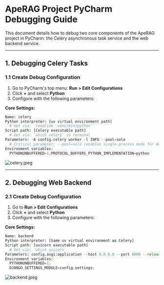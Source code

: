 # ApeRAG Project PyCharm Debugging Guide

This document details how to debug two core components of the ApeRAG project in PyCharm: the Celery asynchronous task service and the web backend service.

---

## 1. Debugging Celery Tasks

### 1.1 Create Debug Configuration
1. Go to PyCharm's top menu: **Run > Edit Configurations**
2. Click **+** and select **Python**
3. Configure with the following parameters:

**Core Settings:**
```python
Name: celery
Python interpreter: [uv virtual environment path]
  # Get via: `readlink .venv/bin/python`
Script path: [Celery executable path]
  # Get via: `which celery` in terminal
Parameters: -A config.celery worker -l INFO --pool=solo
  # Critical parameter: --pool=solo (enables single-process mode for debugging)
Environment variables: 
  PYTHONUNBUFFERED=1;PROTOCOL_BUFFERS_PYTHON_IMPLEMENTATION=python
```

![celery.jpeg](images/celery.jpeg)

---

## 2. Debugging Web Backend

### 2.1 Create Debug Configuration
1. Go to **Run > Edit Configurations**
2. Click **+** and select **Python**
3. Configure with the following parameters:

**Core Settings:**
```python
Name: backend
Python interpreter: [Same uv virtual environment as Celery]
Script path: [uvicorn executable path]
  # Get via: `which uvicorn`
Parameters: config.asgi:application --host 0.0.0.0 --port 8000 --reload --reload-include '*.html'
Environment variables:
  PYTHONUNBUFFERED=1;
  DJANGO_SETTINGS_MODULE=config.settings;
```

![backend.jpeg](images/backend.jpeg)

